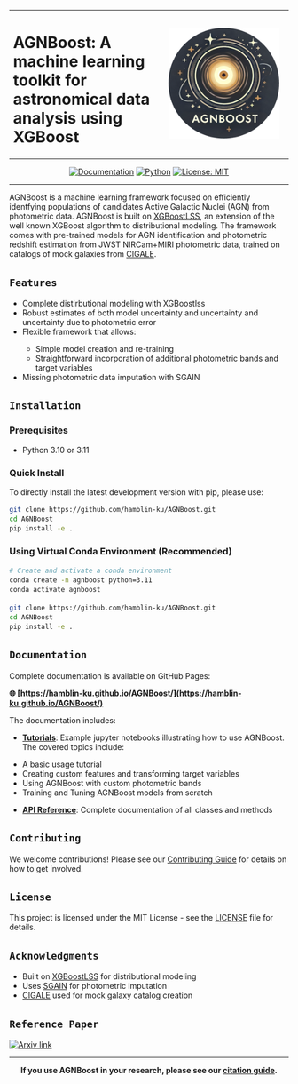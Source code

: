 <div align="center">
  <table>
    <tr>
      <td align="left">
        <h1>AGNBoost: A machine learning toolkit for astronomical data analysis using XGBoost</h1>
      </td>
      <td align="center" width="220">
        <img src="figures/agnboost_logo.png" alt="AGNBoost Logo" width="200" height="200"/>
      </td>
    </tr>
  </table>
  
  [![Documentation](https://img.shields.io/badge/docs-github--pages-blue)](https://hamblin-ku.github.io/AGNBoost/)
  [![Python](https://img.shields.io/badge/python-3.8+-blue.svg)](https://www.python.org/downloads/)
  [![License: MIT](https://img.shields.io/badge/License-MIT-yellow.svg)](https://opensource.org/licenses/MIT)
</div>

---

AGNBoost is a machine learning framework focused on efficiently identfying populations of candidates Active Galactic Nuclei (AGN) from photometric data. AGNBoost is built on [XGBoostLSS](https://statmixedml.github.io/XGBoostLSS/), an extension of the well known XGBoost algorithm to distributional modeling. The framework comes with pre-trained models for AGN identification and photometric redshift estimation from JWST NIRCam+MIRI photometric data, trained on catalogs of mock galaxies from [CIGALE](https://cigale.lam.fr/).


## `Features`
<ul>
  <li> Complete distirbutional modeling with XGBoostlss </li> 
  <li> Robust estimates of both model uncertainty and uncertainty and uncertainty due to photometric error</li> 
  <li> Flexible framework that allows: </li> 
  <ul>
    <li> Simple model creation and re-training </li> 
    <li> Straightforward incorporation of additional photometric bands and target variables </li> 
  </ul>
  <li> Missing photometric data imputation with SGAIN </li> 
</ul>

## `Installation`

### Prerequisites
- Python 3.10 or 3.11

### Quick Install
To directly install the latest development version with pip, please use:
```bash
git clone https://github.com/hamblin-ku/AGNBoost.git
cd AGNBoost
pip install -e . 
```

### Using Virtual Conda Environment (Recommended)

```bash
# Create and activate a conda environment
conda create -n agnboost python=3.11
conda activate agnboost

git clone https://github.com/hamblin-ku/AGNBoost.git
cd AGNBoost
pip install -e . 
```

## `Documentation`

Complete documentation is available on GitHub Pages:

**🌐 [https://hamblin-ku.github.io/AGNBoost/](https://hamblin-ku.github.io/AGNBoost/)**

The documentation includes:

- **[Tutorials](https://hamblin-ku.github.io/AGNBoost/tutorials/basic-usage/)**: Example jupyter notebooks illustrating how to use AGNBoost. The covered topics include:
<ul>
<li>A basic usage tutorial</li>
<li>Creating custom features and transforming target variables</li>
<li>Using AGNBoost with custom photometric bands</li>
<li>Training and Tuning AGNBoost models from scratch</li>
</ul>

- **[API Reference](https://hamblin-ku.github.io/AGNBoost/api/)**: Complete documentation of all classes and methods

## `Contributing`

We welcome contributions! Please see our [Contributing Guide](https://kurthamblin.github.io/agnboost/contributing/) for details on how to get involved.

## `License`

This project is licensed under the MIT License - see the [LICENSE](LICENSE) file for details.

## `Acknowledgments`

- Built on [XGBoostLSS](https://statmixedml.github.io/XGBoostLSS/) for distributional modeling
- Uses [SGAIN](https://github.com/dtneves/ICCS_2021) for photometric imputation
- [CIGALE](https://cigale.lam.fr/) used for mock galaxy catalog creation


## `Reference Paper`
[![Arxiv link](https://img.shields.io/badge/arXiv-AGNBoost:%20A%20Machine%20Learning%20Approach%20to%20AGN%20Identification%20with%20JWST/NIRCam+MIRI%20Colors%20and%20Photometry-color==brightgreen)](https://arxiv.org/abs/2506.03130) <br/>

<!---
Hamblin, Kurt et al. (2025): [*AGNBoost: A Machine Learning Approach to AGN Identification with JWST/NIRCam+MIRI Colors and Photometry*](arxiv link). <br/>
--->
---

<div align="center">
  <strong>If you use AGNBoost in your research, please see our <a href="https://kurthamblin.github.io/agnboost/citation/">citation guide</a>.</strong>
</div>


